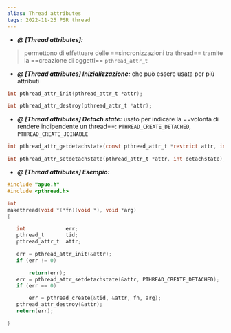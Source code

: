 ```yaml
---
alias: Thread attributes
tags: 2022-11-25 PSR thread
---
```


- ***@ [Thread attributes]:***
> permettono di effettuare delle ==sincronizzazioni tra thread== tramite la ==creazione di oggetti== `pthread_attr_t`
<!--ID: 1670236970315-->


- ***@ [Thread attributes] Inizializzazione:***
	 che può essere usata per più attributi
```c
int pthread_attr_init(pthread_attr_t *attr);

int pthread_attr_destroy(pthread_attr_t *attr);
```
<!--ID: 1670236970320-->



- ***@ [Thread attributes] Detach state:***
	 usato per indicare la ==volontà di rendere indipendente un thread==: `PTHREAD_CREATE_DETACHED`, `PTHREAD_CREATE_JOINABLE`
```c
int pthread_attr_getdetachstate(const pthread_attr_t *restrict attr, int *detachstate);

int pthread_attr_setdetachstate(pthread_attr_t *attr, int detachstate);
```
<!--ID: 1670236970325-->



- ***@ [Thread attributes] Esempio:***
	
```c
#include "apue.h"
#include <pthread.h>

int
makethread(void *(*fn)(void *), void *arg)
{

   int             err;
   pthread_t       tid;
   pthread_attr_t  attr;

   err = pthread_attr_init(&attr);
   if (err != 0)

	   return(err);
   err = pthread_attr_setdetachstate(&attr, PTHREAD_CREATE_DETACHED);
   if (err == 0)

	   err = pthread_create(&tid, &attr, fn, arg);
   pthread_attr_destroy(&attr);
   return(err);

}
```
<!--ID: 1670236970329-->

